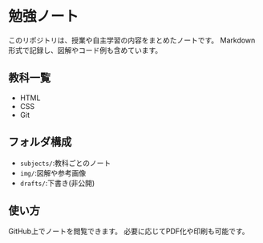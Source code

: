 # 勉強ノート
このリポジトリは、授業や自主学習の内容をまとめたノートです。
Markdown形式で記録し、図解やコード例も含めています。

## 教科一覧
- HTML
- CSS
- Git

## フォルダ構成
- `subjects/`:教科ごとのノート
- `img/`:図解や参考画像
- `drafts/`:下書き(非公開)

## 使い方
GitHub上でノートを閲覧できます。
必要に応じてPDF化や印刷も可能です。